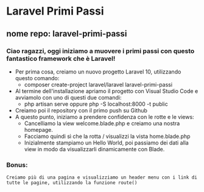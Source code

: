 # Laravel Primi Passi
## nome repo: laravel-primi-passi
### Ciao ragazzi, oggi iniziamo a muovere i primi passi con questo fantastico framework che è Laravel!
- Per prima cosa, creiamo un nuovo progetto Laravel 10, utilizzando questo comando:
    - composer create-project laravel/laravel laravel-primi-passi
- Al termine dell'installazione apriamo il progetto con Visual Studio Code e avviamolo con uno di questi due comandi:
    - php artisan serve oppure php -S localhost:8000 -t public
- Creiamo poi il repository con il primo push su Github
- A questo punto, iniziamo a prendere confidenza con le rotte e le views:
    - Cancelliamo la view welcome.blade.php e creiamo una nostra homepage.
    - Facciamo quindi sì che la rotta / visualizzi la vista home.blade.php
    - Inizialmente stampiamo un Hello World, poi passiamo dei dati alla view in modo da visualizzarli dinamicamente con Blade.
### Bonus:
    Creiamo più di una pagina e visualizziamo un header menu con i link di tutte le pagine, utilizzando la funzione route()
